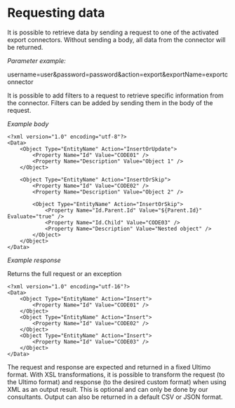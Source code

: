 # Requesting data

It is possible to retrieve data by sending a request to one of the activated export connectors. Without sending a body, all data from the connector will be returned.

_Parameter example:_

username=user&password=password&action=export&exportName=exportconnector

It is possible to add filters to a request to retrieve specific information from the connector. Filters can be added by sending them in the body of the request.

_Example body_

```markup
<?xml version="1.0" encoding="utf-8"?>
<Data>
	<Object Type="EntityName" Action="InsertOrUpdate">
		<Property Name="Id" Value="CODE01" />
		<Property Name="Description" Value="Object 1" />
	</Object>       

	<Object Type="EntityName" Action="InsertOrSkip">
		<Property Name="Id" Value="CODE02" />
		<Property Name="Description" Value="Object 2" />

		<Object Type="EntityName" Action="InsertOrSkip">
			<Property Name="Id.Parent.Id" Value="${Parent.Id}" Evaluate="true" />
			<Property Name="Id.Child" Value="CODE03" />
			<Property Name="Description" Value="Nested object" />
		</Object>
	</Object>             
</Data>
```

_Example response_

Returns the full request or an exception

```markup
<?xml version="1.0" encoding="utf-16"?>
<Data>
	<Object Type="EntityName" Action="Insert">
		<Property Name="Id" Value="CODE01" />
	</Object>
	<Object Type="EntityName" Action="Insert">
		<Property Name="Id" Value="CODE02" />
	</Object>
	<Object Type="EntityName" Action="Insert">
		<Property Name="Id" Value="CODE03" />
	</Object>
</Data>
```

The request and response are expected and returned in a fixed Ultimo format. With XSL transformations, it is possible to transform the request \(to the Ultimo format\) and response \(to the desired custom format\) when using XML as an output result. This is optional and can only be done by our consultants. Output can also be returned in a default CSV or JSON format.


